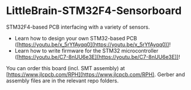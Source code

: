 # LittleBrain-STM32F4-Sensorboard
STM32F4-based PCB interfacing with a variety of sensors.

- Learn how to design your own STM32-based PCB ([https://youtu.be/x_5rYfAyqq0](https://youtu.be/x_5rYfAyqq0))!
- Learn how to write firmware for the STM32 microcontroller ([https://youtu.be/C7-8nUU6e3E](https://youtu.be/C7-8nUU6e3E))!

You can order this board (incl. SMT assembly) at [https://www.jlcpcb.com/RPH](https://www.jlcpcb.com/RPH). Gerber and assembly files are in the relevant repo folders.
